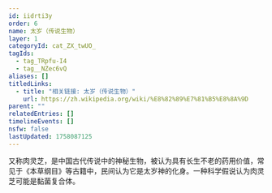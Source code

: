 ```yaml
---
id: iidrti3y
order: 6
name: 太岁（传说生物）
layer: 1
categoryId: cat_ZX_twUO_
tagIds:
  - tag_TRpfu-I4
  - tag__NZec6vQ
aliases: []
titledLinks:
  - title: "相关链接: 太岁（传说生物）"
    url: https://zh.wikipedia.org/wiki/%E8%82%89%E7%81%B5%E8%8A%9D
parent: ""
relatedEntries: []
timelineEvents: []
nsfw: false
lastUpdated: 1758087125
---
```


又称肉灵芝，是中国古代传说中的神秘生物，被认为具有长生不老的药用价值，常见于《本草纲目》等古籍中，民间认为它是太岁神的化身。一种科学假说认为肉灵芝可能是黏菌复合体。